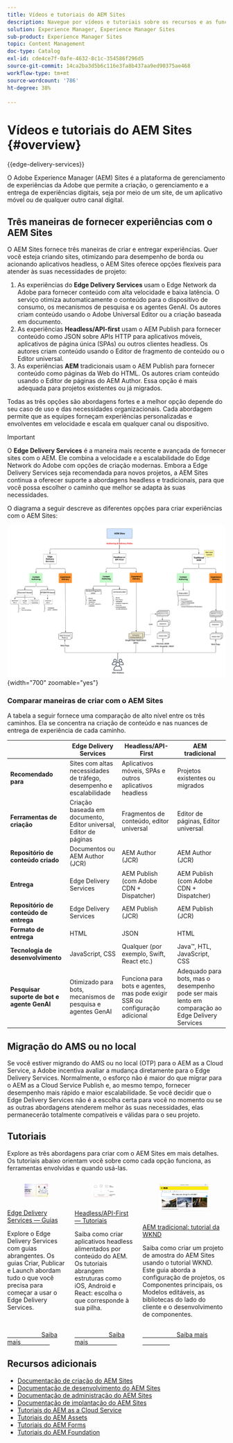 ```yaml
---
title: Vídeos e tutoriais do AEM Sites
description: Navegue por vídeos e tutoriais sobre os recursos e as funcionalidades do Adobe Experience Manager Sites. O AEM Sites é uma plataforma líder em gerenciamento de experiência.
solution: Experience Manager, Experience Manager Sites
sub-product: Experience Manager Sites
topic: Content Management
doc-type: Catalog
exl-id: cde4ce7f-0afe-4632-8c1c-354586f296d5
source-git-commit: 14ca2ba3d5b6c116e3fa8b437aa9ed90375ae468
workflow-type: tm+mt
source-wordcount: '786'
ht-degree: 38%

---
```


# Vídeos e tutoriais do AEM Sites {#overview}

{{edge-delivery-services}}

O Adobe Experience Manager (AEM) Sites é a plataforma de gerenciamento de experiências da Adobe que permite a criação, o gerenciamento e a entrega de experiências digitais, seja por meio de um site, de um aplicativo móvel ou de qualquer outro canal digital.

## Três maneiras de fornecer experiências com o AEM Sites

O AEM Sites fornece três maneiras de criar e entregar experiências. Quer você esteja criando sites, otimizando para desempenho de borda ou acionando aplicativos headless, o AEM Sites oferece opções flexíveis para atender às suas necessidades de projeto:

1. As experiências do **Edge Delivery Services** usam o Edge Network da Adobe para fornecer conteúdo com alta velocidade e baixa latência. O serviço otimiza automaticamente o conteúdo para o dispositivo de consumo, os mecanismos de pesquisa e os agentes GenAI. Os autores criam conteúdo usando o Adobe Universal Editor ou a criação baseada em documento.
1. As experiências **Headless/API-first** usam o AEM Publish para fornecer conteúdo como JSON sobre APIs HTTP para aplicativos móveis, aplicativos de página única (SPAs) ou outros clientes headless. Os autores criam conteúdo usando o Editor de fragmento de conteúdo ou o Editor universal.
1. As experiências **AEM** tradicionais usam o AEM Publish para fornecer conteúdo como páginas da Web do HTML. Os autores criam conteúdo usando o Editor de páginas do AEM Author. Essa opção é mais adequada para projetos existentes ou já migrados.

Todas as três opções são abordagens fortes e a melhor opção depende do seu caso de uso e das necessidades organizacionais. Cada abordagem permite que as equipes forneçam experiências personalizadas e envolventes em velocidade e escala em qualquer canal ou dispositivo.

>[!IMPORTANT]
>
> O **Edge Delivery Services** é a maneira mais recente e avançada de fornecer sites com o AEM. Ele combina a velocidade e a escalabilidade do Edge Network do Adobe com opções de criação modernas. Embora a Edge Delivery Services seja recomendada para novos projetos, a AEM Sites continua a oferecer suporte a abordagens headless e tradicionais, para que você possa escolher o caminho que melhor se adapta às suas necessidades.

O diagrama a seguir descreve as diferentes opções para criar experiências com o AEM Sites:

![AEM-Sites-Content-Authoring-and-Experience-Delivery-Paths.png](./assets/aem-sites-authoring-and-experience-delivery-paths.png){width="700" zoomable="yes"}

### Comparar maneiras de criar com o AEM Sites

A tabela a seguir fornece uma comparação de alto nível entre os três caminhos. Ela se concentra na criação de conteúdo e nas nuances de entrega de experiência de cada caminho.

|            | Edge Delivery Services | Headless/API-First | AEM tradicional |
|---------------------|------------------------------|---------------------------------|---------------------------------------------|
| **Recomendado para** | Sites com altas necessidades de tráfego, desempenho e escalabilidade | Aplicativos móveis, SPAs e outros aplicativos headless | Projetos existentes ou migrados |
| **Ferramentas de criação** | Criação baseada em documento, Editor universal, Editor de páginas | Fragmentos de conteúdo, editor universal | Editor de páginas, Editor universal |
| **Repositório de conteúdo criado** | Documentos ou AEM Author (JCR) | AEM Author (JCR) | AEM Author (JCR) |
| **Entrega** | Edge Delivery Services | AEM Publish (com Adobe CDN + Dispatcher) | AEM Publish (com Adobe CDN + Dispatcher) |
| **Repositório de conteúdo de entrega** | Edge Delivery Services | AEM Publish (JCR) | AEM Publish (JCR) |
| **Formato de entrega** | HTML | JSON | HTML |
| **Tecnologia de desenvolvimento** | JavaScript, CSS | Qualquer (por exemplo, Swift, React etc.) | Java™, HTL, JavaScript, CSS |
| **Pesquisar suporte de bot e agente GenAI** | Otimizado para bots, mecanismos de pesquisa e agentes GenAI | Funciona para bots e agentes, mas pode exigir SSR ou configuração adicional | Adequado para bots, mas o desempenho pode ser mais lento em comparação ao Edge Delivery Services |

## Migração do AMS ou no local

Se você estiver migrando do AMS ou no local (OTP) para o AEM as a Cloud Service, a Adobe incentiva avaliar a mudança diretamente para o Edge Delivery Services. Normalmente, o esforço não é maior do que migrar para o AEM as a Cloud Service Publish e, ao mesmo tempo, fornecer desempenho mais rápido e maior escalabilidade. Se você decidir que o Edge Delivery Services não é a escolha certa para você no momento ou se as outras abordagens atenderem melhor às suas necessidades, elas permanecerão totalmente compatíveis e válidas para o seu projeto.

## Tutoriais

Explore as três abordagens para criar com o AEM Sites em mais detalhes. Os tutoriais abaixo orientam você sobre como cada opção funciona, as ferramentas envolvidas e quando usá-las.

<!-- CARDS

* https://www.aem.live/docs/
  {title = Edge Delivery Services - Guides}
  {description = Explore Edge Delivery Services with comprehensive guides. The Build, Publish, and Launch guides cover everything you need to get started with Edge Delivery Services.}
  {image = ./assets/edge-delivery-services.png}
  {target = _blank}
* https://experienceleague.adobe.com/en/docs/experience-manager-learn/getting-started-with-aem-headless/overview
  {title = Headless/API-First - Tutorials}
  {description = Learn how to build headless applications powered by AEM content. Tutorials cover frameworks like iOS, Android, and React—choose what fits your stack.}
  {image = ./assets/headless.png}
  {target = _self}
* https://experienceleague.adobe.com/en/docs/experience-manager-learn/getting-started-wknd-tutorial-develop/overview
  {title = Traditional AEM - WKND Tutorial}
  {description = Learn how to build a sample AEM Sites project using the WKND tutorial. This guide walks you through project setup, Core Components, Editable Templates, client-side libraries, and component development.}
  {image = ./assets/aem-wknd-spa-editor-tutorial.png}
  {target = _self}
-->
<!-- START CARDS HTML - DO NOT MODIFY BY HAND -->
<div class="columns">
    <div class="column is-half-tablet is-half-desktop is-one-third-widescreen" aria-label="Edge Delivery Services - Guides">
        <div class="card" style="height: 100%; display: flex; flex-direction: column; height: 100%;">
            <div class="card-image">
                <figure class="image x-is-16by9">
                    <a href="https://www.aem.live/docs/" title="Edge Delivery Services — Guias" target="_blank" rel="referrer">
                        <img class="is-bordered-r-small" src="./assets/edge-delivery-services.png" alt="Edge Delivery Services — Guias"
                             style="width: 100%; aspect-ratio: 16 / 9; object-fit: cover; overflow: hidden; display: block; margin: auto;">
                    </a>
                </figure>
            </div>
            <div class="card-content is-padded-small" style="display: flex; flex-direction: column; flex-grow: 1; justify-content: space-between;">
                <div class="top-card-content">
                    <p class="headline is-size-6 has-text-weight-bold">
                        <a href="https://www.aem.live/docs/" target="_blank" rel="referrer" title="Edge Delivery Services — Guias">Edge Delivery Services — Guias</a>
                    </p>
                    <p class="is-size-6">Explore o Edge Delivery Services com guias abrangentes. Os guias Criar, Publicar e Launch abordam tudo o que você precisa para começar a usar o Edge Delivery Services.</p>
                </div>
                <a href="https://www.aem.live/docs/" target="_blank" rel="referrer" class="spectrum-Button spectrum-Button--outline spectrum-Button--primary spectrum-Button--sizeM" style="align-self: flex-start; margin-top: 1rem;">
                    <span class="spectrum-Button-label has-no-wrap has-text-weight-bold">Saiba mais</span>
                </a>
            </div>
        </div>
    </div>
    <div class="column is-half-tablet is-half-desktop is-one-third-widescreen" aria-label="Headless/API-First - Tutorials">
        <div class="card" style="height: 100%; display: flex; flex-direction: column; height: 100%;">
            <div class="card-image">
                <figure class="image x-is-16by9">
                    <a href="https://experienceleague.adobe.com/pt-br/docs/experience-manager-learn/getting-started-with-aem-headless/overview" title="Headless/API-First — Tutoriais" target="_self" rel="referrer">
                        <img class="is-bordered-r-small" src="./assets/headless.png" alt="Headless/API-First — Tutoriais"
                             style="width: 100%; aspect-ratio: 16 / 9; object-fit: cover; overflow: hidden; display: block; margin: auto;">
                    </a>
                </figure>
            </div>
            <div class="card-content is-padded-small" style="display: flex; flex-direction: column; flex-grow: 1; justify-content: space-between;">
                <div class="top-card-content">
                    <p class="headline is-size-6 has-text-weight-bold">
                        <a href="https://experienceleague.adobe.com/pt-br/docs/experience-manager-learn/getting-started-with-aem-headless/overview" target="_self" rel="referrer" title="Headless/API-First — Tutoriais">Headless/API-First — Tutoriais</a>
                    </p>
                    <p class="is-size-6">Saiba como criar aplicativos headless alimentados por conteúdo do AEM. Os tutoriais abrangem estruturas como iOS, Android e React: escolha o que corresponde à sua pilha.</p>
                </div>
                <a href="https://experienceleague.adobe.com/pt-br/docs/experience-manager-learn/getting-started-with-aem-headless/overview" target="_self" rel="referrer" class="spectrum-Button spectrum-Button--outline spectrum-Button--primary spectrum-Button--sizeM" style="align-self: flex-start; margin-top: 1rem;">
                    <span class="spectrum-Button-label has-no-wrap has-text-weight-bold">Saiba mais</span>
                </a>
            </div>
        </div>
    </div>
    <div class="column is-half-tablet is-half-desktop is-one-third-widescreen" aria-label="Traditional AEM - WKND Tutorial">
        <div class="card" style="height: 100%; display: flex; flex-direction: column; height: 100%;">
            <div class="card-image">
                <figure class="image x-is-16by9">
                    <a href="https://experienceleague.adobe.com/pt-br/docs/experience-manager-learn/getting-started-wknd-tutorial-develop/overview" title="AEM tradicional: tutorial da WKND" target="_self" rel="referrer">
                        <img class="is-bordered-r-small" src="./assets/aem-wknd-spa-editor-tutorial.png" alt="AEM tradicional: tutorial da WKND"
                             style="width: 100%; aspect-ratio: 16 / 9; object-fit: cover; overflow: hidden; display: block; margin: auto;">
                    </a>
                </figure>
            </div>
            <div class="card-content is-padded-small" style="display: flex; flex-direction: column; flex-grow: 1; justify-content: space-between;">
                <div class="top-card-content">
                    <p class="headline is-size-6 has-text-weight-bold">
                        <a href="https://experienceleague.adobe.com/pt-br/docs/experience-manager-learn/getting-started-wknd-tutorial-develop/overview" target="_self" rel="referrer" title="AEM tradicional: tutorial da WKND">AEM tradicional: tutorial da WKND</a>
                    </p>
                    <p class="is-size-6">Saiba como criar um projeto de amostra do AEM Sites usando o tutorial WKND. Este guia aborda a configuração de projetos, os Componentes principais, os Modelos editáveis, as bibliotecas do lado do cliente e o desenvolvimento de componentes.</p>
                </div>
                <a href="https://experienceleague.adobe.com/pt-br/docs/experience-manager-learn/getting-started-wknd-tutorial-develop/overview" target="_self" rel="referrer" class="spectrum-Button spectrum-Button--outline spectrum-Button--primary spectrum-Button--sizeM" style="align-self: flex-start; margin-top: 1rem;">
                    <span class="spectrum-Button-label has-no-wrap has-text-weight-bold">Saiba mais</span>
                </a>
            </div>
        </div>
    </div>
</div>
<!-- END CARDS HTML - DO NOT MODIFY BY HAND -->


## Recursos adicionais

* [Documentação de criação do AEM Sites](https://experienceleague.adobe.com/pt-br/docs/experience-manager-65/content/sites/authoring/essentials/first-steps)
* [Documentação de desenvolvimento do AEM Sites](https://experienceleague.adobe.com/pt-br/docs/experience-manager-65/content/implementing/developing/introduction/getting-started)
* [Documentação de administração do AEM Sites](https://experienceleague.adobe.com/pt-br/docs/experience-manager-65/content/sites/administering/home)
* [Documentação de implantação do AEM Sites](https://experienceleague.adobe.com/pt-br/docs/experience-manager-65/content/implementing/deploying/introduction/platform)
* [Tutoriais do AEM as a Cloud Service](/help/cloud-service/overview.md)
* [Tutoriais do AEM Assets](/help/assets/overview.md)
* [Tutoriais do AEM Forms](/help/forms/overview.md)
* [Tutoriais do AEM Foundation](/help/foundation/overview.md)
